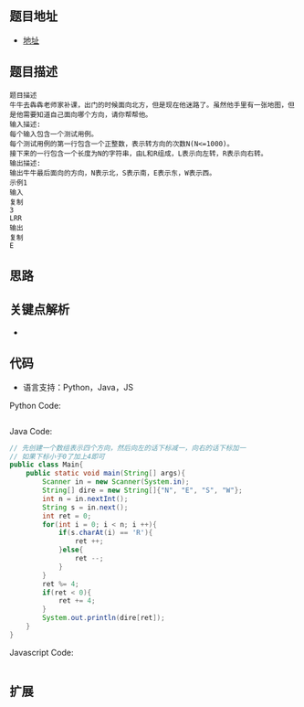 ## 题目地址

- [地址](https://www.nowcoder.com/practice/fc72d3493d7e4be883e931d507352a4a?tpId=98&tqId=32827&tPage=1&rp=1&ru=%2Fta%2F2019test&qru=%2Fta%2F2019test%2Fquestion-ranking)

## 题目描述

```
题目描述
牛牛去犇犇老师家补课，出门的时候面向北方，但是现在他迷路了。虽然他手里有一张地图，但是他需要知道自己面向哪个方向，请你帮帮他。
输入描述:
每个输入包含一个测试用例。
每个测试用例的第一行包含一个正整数，表示转方向的次数N(N<=1000)。
接下来的一行包含一个长度为N的字符串，由L和R组成，L表示向左转，R表示向右转。
输出描述:
输出牛牛最后面向的方向，N表示北，S表示南，E表示东，W表示西。
示例1
输入
复制
3
LRR
输出
复制
E
```

## 思路


## 关键点解析

- 

## 代码

- 语言支持：Python，Java，JS

Python Code:

```python

```

Java Code:

```java
// 先创建一个数组表示四个方向，然后向左的话下标减一，向右的话下标加一
// 如果下标小于0了加上4即可
public class Main{
    public static void main(String[] args){
        Scanner in = new Scanner(System.in);
        String[] dire = new String[]{"N", "E", "S", "W"};
        int n = in.nextInt();
        String s = in.next();
        int ret = 0;
        for(int i = 0; i < n; i ++){
            if(s.charAt(i) == 'R'){
                ret ++;
            }else{
                ret --;
            }
        }
        ret %= 4;
        if(ret < 0){
            ret += 4;
        }
        System.out.println(dire[ret]);
    }
}
```

Javascript Code:

```js

```

## 扩展
